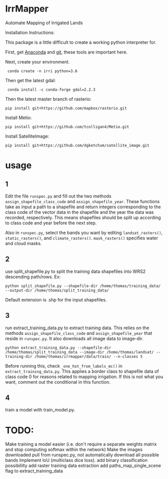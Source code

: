 # IrrMapper
Automate Mapping of Irrigated Lands

Installation Instructions:

This package is a little difficult to create a working python interpreter for.

First, get [Anaconda](anaconda.org) and [git](https://git-scm.com/), these tools
are important here.

Next, create your environment.

``` conda create -n irri python=3.6```

Then get the latest gdal:

``` conda install -c conda-forge gdal=2.2.3```

Then the latest master branch of rasterio:

```pip install git+https://github.com/mapbox/rasterio.git```

Install Metio:

```pip install git+https://github.com/tcolligan4/Metio.git```

Install SatelliteImage:

```pip install git+https://github.com/dgketchum/satellite_image.git```

# usage
## 1 
Edit the file ```runspec.py``` and fill out the two methods ```assign_shapefile_class_code``` and ```assign_shapefile_year```. These functions take as input a path to a shapefile and return integers corresponding to the class code of the vector data in the shapefile and the year the data was recorded, respectively. This means shapefiles should be split up according to class code and year before the next step.

Also in ``runspec.py``, select the bands you want by editing ``landsat_rasters()``, ``static_rasters()``, and ``climate_rasters()``. ``mask_rasters()`` specifies water and cloud masks. 
## 2
use split_shapefile.py to split the training data shapefiles into WRS2 descending path/rows. Ex:
```
python split_shapefile.py --shapefile-dir /home/thomas/training_data/ --output-dir /home/thomas/split_training_data/
```
Default extension is .shp for the input shapefiles.
## 3
run extract_training_data.py to extract training data. This relies on the methods ``assign_shapefile_class_code`` and ``assign_shapefile_year`` that reside in ``runspec.py``. It also downloads all image data to image-dir. 
```
python extract_training_data.py --shapefile-dir /home/thomas/split_training_data --image-dir /home/thomas/landsat/ --training-dir /home/thomas/irrmapper/data/train/ --n-classes 5
```
Before running this, check ```_one_hot_from_labels_mc()``` in ```extract_training_data.py```. This applies a border class to shapefile data of class code 0 for reasons related to mapping irrigation. If this is not what you want, comment out the conditional in this function.  

## 4 
train a model with train_model.py.

# TODO: 
Make training a model easier (i.e. don't require a separate weights matrix and stop computing softmax within the network)
Make the images downloaded pull from runspec.py, not automatically download all possible bands
Implement IoU (multiclass dice loss).
add binary classification possibililty
add raster training data extraction
add paths_map_single_scene flag to extract_training_data








